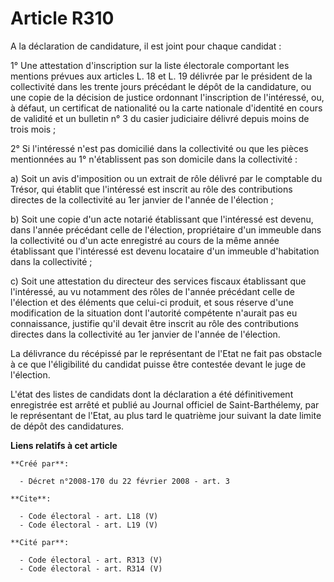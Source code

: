 # Article R310

A la déclaration de candidature, il est joint pour chaque candidat : 

1° Une attestation d'inscription sur la liste électorale comportant les mentions prévues aux articles L. 18 et L. 19 délivrée
par le président de la collectivité dans les trente jours précédant le dépôt de la candidature, ou une copie de la décision
de justice ordonnant l'inscription de l'intéressé, ou, à défaut, un certificat de nationalité ou la carte nationale
d'identité en cours de validité et un bulletin n° 3 du casier judiciaire délivré depuis moins de trois mois ; 

2° Si l'intéressé n'est pas domicilié dans la collectivité ou que les pièces mentionnées au 1° n'établissent pas son domicile
dans la collectivité : 

a) Soit un avis d'imposition ou un extrait de rôle délivré par le comptable du Trésor, qui établit que l'intéressé est
inscrit au rôle des contributions directes de la collectivité au 1er janvier de l'année de l'élection ; 

b) Soit une copie d'un acte notarié établissant que l'intéressé est devenu, dans l'année précédant celle de l'élection,
propriétaire d'un immeuble dans la collectivité ou d'un acte enregistré au cours de la même année établissant que l'intéressé
est devenu locataire d'un immeuble d'habitation dans la collectivité ; 

c) Soit une attestation du directeur des services fiscaux établissant que l'intéressé, au vu notamment des rôles de l'année
précédant celle de l'élection et des éléments que celui-ci produit, et sous réserve d'une modification de la situation dont
l'autorité compétente n'aurait pas eu connaissance, justifie qu'il devait être inscrit au rôle des contributions directes
dans la collectivité au 1er janvier de l'année de l'élection. 

La délivrance du récépissé par le représentant de l'Etat ne fait pas obstacle à ce que l'éligibilité du candidat puisse être
contestée devant le juge de l'élection. 

L'état des listes de candidats dont la déclaration a été définitivement enregistrée est arrêté et publié au Journal officiel
de Saint-Barthélemy, par le représentant de l'Etat, au plus tard le quatrième jour suivant la date limite de dépôt des
candidatures.

**Liens relatifs à cet article**

	**Créé par**:

	  - Décret n°2008-170 du 22 février 2008 - art. 3

	**Cite**:

	  - Code électoral - art. L18 (V)
	  - Code électoral - art. L19 (V)

	**Cité par**:

	  - Code électoral - art. R313 (V)
	  - Code électoral - art. R314 (V)
